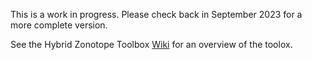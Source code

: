 This is a work in progress. Please check back in September 2023 for a more complete version.

See the Hybrid Zonotope Toolbox [Wiki](https://github.com/ESCL-at-UTD/Hybrid_Zonotope_Toolbox_alpha/wiki/1.-Hybrid-Zonotope-Toolbox-Home-Page) for an overview of the toolox.
